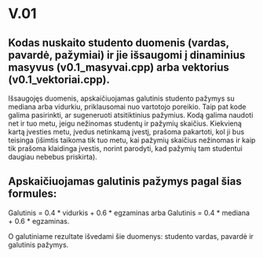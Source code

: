 # V.01

## Kodas nuskaito studento duomenis (vardas, pavardė, pažymiai) ir jie išsaugomi į dinaminius masyvus (v0.1_masyvai.cpp) arba vektorius (v0.1_vektoriai.cpp). 

Išsaugojęs duomenis, apskaičiuojamas galutinis studento pažymys su mediana arba vidurkiu, priklausomai nuo vartotojo poreikio. 
Taip pat kode galima pasirinkti, ar sugeneruoti atsitiktinius pažymius. Kodą galima naudoti net ir tuo metu, jeigu nežinomas studentų ir pažymių skaičius. Kiekvieną kartą įvesties metu, įvedus netinkamą įvestį, prašoma pakartoti, kol ji bus teisinga (išimtis taikoma tik tuo metu, kai pažymių skaičius nežinomas ir kaip tik prašoma klaidinga įvestis, norint parodyti, kad pažymių tam studentui daugiau nebebus priskirta).

## Apskaičiuojamas galutinis pažymys pagal šias formules: 
Galutinis = 0.4 * vidurkis + 0.6 * egzaminas 
arba 
Galutinis = 0.4 * mediana + 0.6 * egzaminas. 

O galutiniame rezultate išvedami šie duomenys: studento vardas, pavardė ir galutinis pažymys.
